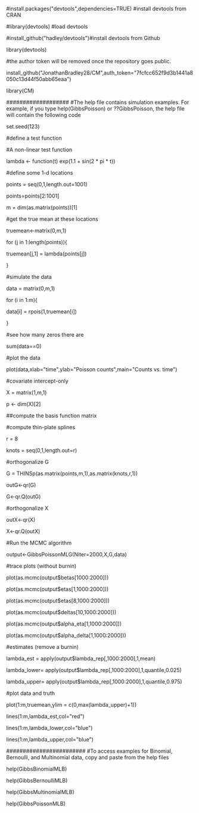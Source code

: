 #install.packages("devtools",dependencies=TRUE) #install devtools from CRAN

#library(devtools) #load devtools

#install_github("hadley/devtools")#install devtools from Github

library(devtools)

#the author token will be removed once the repository  goes public.

install_github("JonathanBradley28/CM",auth_token="7fcfcc652f9d3b1441a8050c13d44f50abb65eaa")

library(CM)

###################
#The help file contains simulation examples. For example, if you type help(GibbsPoisson) or ??GibbsPoisson, the help file will contain the following code

set.seed(123)

#define a test function

#A non-linear test function

lambda <- function(t) exp(1.1 + sin(2 &ast; pi &ast; t))




#define some 1-d locations

points = seq(0,1,length.out=1001)

points=points[2:1001]

m = dim(as.matrix(points))[1]




#get the true mean at these locations

truemean<-matrix(0,m,1)

for (j in 1:length(points)){

  truemean[j,1] = lambda(points[j])
  
}




#simulate the data

data = matrix(0,m,1)

for (i in 1:m){

  data[i] = rpois(1,truemean[i])
  
}




#see how many zeros there are

sum(data==0)




#plot the data

plot(data,xlab="time",ylab="Poisson counts",main="Counts vs. time")

#covariate intercept-only

X = matrix(1,m,1)

p <- dim(X)[2]




##compute the basis function matrix

#compute thin-plate splines

r = 8

knots = seq(0,1,length.out=r)

#orthogonalize G

G = THINSp(as.matrix(points,m,1),as.matrix(knots,r,1))

outG<-qr(G)

G<-qr.Q(outG)

#orthogonalize X

outX<-qr(X)

X<-qr.Q(outX)





#Run the MCMC algorithm

output<-GibbsPoissonMLG(Niter=2000,X,G,data)





#trace plots (without burnin)

plot(as.mcmc(output$betas[1000:2000]))

plot(as.mcmc(output$etas[1,1000:2000]))

plot(as.mcmc(output$etas[8,1000:2000]))

plot(as.mcmc(output$deltas[10,1000:2000]))

plot(as.mcmc(output$alpha_eta[1,1000:2000]))

plot(as.mcmc(output$alpha_delta[1,1000:2000]))





#estimates (remove a burnin)

lambda_est = apply(output$lambda_rep[,1000:2000],1,mean)

lambda_lower= apply(output$lambda_rep[,1000:2000],1,quantile,0.025)

lambda_upper= apply(output$lambda_rep[,1000:2000],1,quantile,0.975)





#plot data and truth

plot(1:m,truemean,ylim = c(0,max(lambda_upper)+1))

lines(1:m,lambda_est,col="red")

lines(1:m,lambda_lower,col="blue")

lines(1:m,lambda_upper,col="blue")

########################
#To access examples for Binomial, Bernoulli, and Multinomial data, copy and paste from the help files

help(GibbsBinomialMLB)

help(GibbsBernoulliMLB)

help(GibbsMultinomialMLB)

help(GibbsPoissonMLB)
